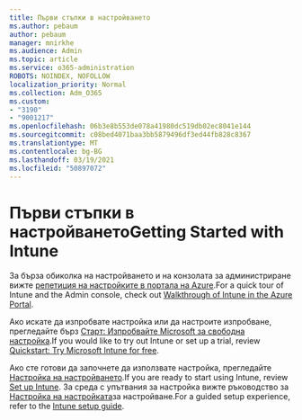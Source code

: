 ```yaml
---
title: Първи стъпки в настройването
ms.author: pebaum
author: pebaum
manager: mnirkhe
ms.audience: Admin
ms.topic: article
ms.service: o365-administration
ROBOTS: NOINDEX, NOFOLLOW
localization_priority: Normal
ms.collection: Adm_O365
ms.custom:
- "3190"
- "9001217"
ms.openlocfilehash: 06b3e8b553de078a41980dc519db02ec8041e144
ms.sourcegitcommit: c08bed4071baa3bb5879496df3ed44fb828c8367
ms.translationtype: MT
ms.contentlocale: bg-BG
ms.lasthandoff: 03/19/2021
ms.locfileid: "50897072"
---
```

# <a name="getting-started-with-intune"></a><span data-ttu-id="c36e6-102">Първи стъпки в настройването</span><span class="sxs-lookup"><span data-stu-id="c36e6-102">Getting Started with Intune</span></span>

<span data-ttu-id="c36e6-103">За бърза обиколка на настройването и на конзолата за администриране вижте [репетиция на настройките в портала на Azure](https://docs.microsoft.com/mem/intune/fundamentals/tutorial-walkthrough-endpoint-manager).</span><span class="sxs-lookup"><span data-stu-id="c36e6-103">For a quick tour of Intune and the Admin console, check out [Walkthrough of Intune in the Azure Portal](https://docs.microsoft.com/mem/intune/fundamentals/tutorial-walkthrough-endpoint-manager).</span></span>

<span data-ttu-id="c36e6-104">Ако искате да изпробвате настройка или да настроите изпробване, прегледайте бърз [Старт: Изпробвайте Microsoft за свободна настройка](https://docs.microsoft.com/intune/fundamentals/free-trial-sign-up).</span><span class="sxs-lookup"><span data-stu-id="c36e6-104">If you would like to try out Intune or set up a trial, review [Quickstart: Try Microsoft Intune for free](https://docs.microsoft.com/intune/fundamentals/free-trial-sign-up).</span></span>

<span data-ttu-id="c36e6-105">Ако сте готови да започнете да използвате настройка, прегледайте [Настройка на настройването](https://docs.microsoft.com/mem/intune/fundamentals/setup-steps).</span><span class="sxs-lookup"><span data-stu-id="c36e6-105">If you are ready to start using Intune, review [Set up Intune](https://docs.microsoft.com/mem/intune/fundamentals/setup-steps).</span></span> <span data-ttu-id="c36e6-106">За среда с упътвания за настройка вижте ръководство за [Настройка на настройката](https://admin.microsoft.com/AdminPortal/Home?ref=/modernonboarding/intunesetupguide)за настройване.</span><span class="sxs-lookup"><span data-stu-id="c36e6-106">For a guided setup experience, refer to the [Intune setup guide](https://admin.microsoft.com/AdminPortal/Home?ref=/modernonboarding/intunesetupguide).</span></span>